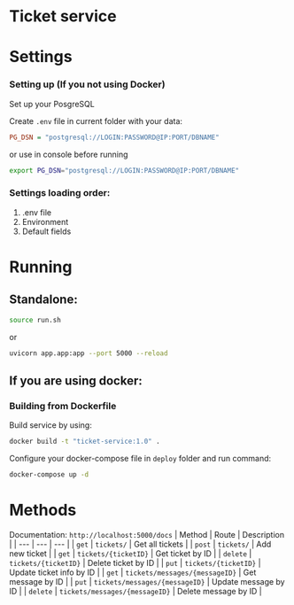 # Ticket service

# Settings

### Setting up (If you not using Docker)
Set up your PosgreSQL

Create `.env` file in current folder with your data:
```ini
PG_DSN = "postgresql://LOGIN:PASSWORD@IP:PORT/DBNAME"
```
or use in console before running
```bash
export PG_DSN="postgresql://LOGIN:PASSWORD@IP:PORT/DBNAME"
```

### Settings loading order:
1. .env file
2. Environment
3. Default fields

# Running
## Standalone:
```bash
source run.sh
```
or
```bash
uvicorn app.app:app --port 5000 --reload
```

## If you are using docker:

### Building from Dockerfile
Build service by using:
```bash
docker build -t "ticket-service:1.0" .
```

Configure your docker-compose file in `deploy` folder and run command:
```bash
docker-compose up -d
```



# Methods
Documentation: `http://localhost:5000/docs`
| Method | Route | Description |
| --- | --- | --- |
| `get` | `tickets/` | Get all tickets |
| `post` | `tickets/` | Add new ticket |
| `get` | `tickets/{ticketID}` | Get ticket by ID |
| `delete` | `tickets/{ticketID}` | Delete ticket by ID |
| `put` | `tickets/{ticketID}` | Update ticket info by ID |
| `get` | `tickets/messages/{messageID}` | Get message by ID |
| `put` | `tickets/messages/{messageID}` | Update message by ID |
| `delete` | `tickets/messages/{messageID}` | Delete message by ID |